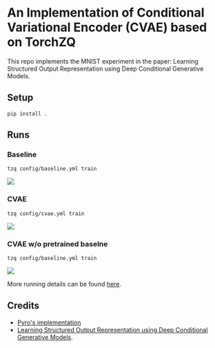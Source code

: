 # An Implementation of Conditional Variational Encoder (CVAE) based on TorchZQ

This repo implements the MNIST experiment in the paper: Learning Structured Output Representation using Deep Conditional Generative Models.

## Setup

```
pip install .
```

## Runs

### Baseline

```
tzq config/baseline.yml train
```

![](https://api.wandb.ai/files/enhuiz/tzq-cvae/1uf2lr09/media/images/recon_37500_69c4b7d9a6318dfdc3a6.png)

### CVAE

```
tzq config/cvae.yml train
```

![](https://storage.googleapis.com/wandb-production.appspot.com/enhuiz/tzq-cvae/ujztc6o9/media/images/recon_37500_115b76141b2460c52b8b.png?Expires=1630950479&GoogleAccessId=wandb-production%40appspot.gserviceaccount.com&Signature=TtM0PRCXcgaUE5qBQX12AKYhG%2B7HJikgsp%2BSi%2FQlMaMrbMLd0wR1BDN3KQNfTPSXj3vipE2aC8tiWQGZpa%2FQHlbgy5aI43OU5VmCmAqOofwxFpiy7UWwm3IwxuE3aIj3%2BERm7xlw%2Bf10V5%2BkP8VC60kHUAIKPZvMJQ06mdZJlwnzlTbnXkp1Q0cCwhMt9NuUtDdYugaoWfIaDK8uX4aolPqx9sznyfzrxUtzDyOuLoK5tIhq7qdUeHVjf0nNHhDH2AmCze3dM9zTcoRkgNJ4DPsqYwSLWvokAjMwfnuc%2FwfGXym3C46zSTJnqUbRsZ2srBbOSwB24s1ChkP8tcvI%2FA%3D%3D)

### CVAE w/o pretrained baselne

```
tzq config/baseline.yml train
```

![](https://storage.googleapis.com/wandb-production.appspot.com/enhuiz/tzq-cvae/zyyhp9fj/media/images/recon_28125_5f58ad37d6dba07d472c.png?Expires=1630950504&GoogleAccessId=wandb-production%40appspot.gserviceaccount.com&Signature=eGU8aS%2F6yvMyWLh206zgOTpwLJYjRoCRskS1IUsFM59KjSOfF59gsOPav%2BPxGUVNEqtw6ku3HY6U2sAiqGVsB6kEVezhmRrhWkaA1M2NvjnXgeTeTt2w5y1pAHEvRza8trvNC71GcnkSXaCH%2B%2Bm4%2Btjc8ohiz9fpj5dMQLf77IQ6rMVCZ8M7aG9h7M0c2frpuW1kIKagO9u6%2BzH4ydtYPvKKpHzXeR846HvGwshkpDtGgoGTCeK%2F4f9wWYsS%2BpTML4qU0h2IINzeGsYnEpkNy2YpIgB4lZfskF3gFNC7%2F40drhygicGYgq0NQW4gm60vmeOzdNxPZezMf5ErmiwROw%3D%3D)

More running details can be found [here](https://wandb.ai/enhuiz/tzq-cvae?workspace=user-enhuiz).

## Credits

- [Pyro's implementation](https://pyro.ai/examples/cvae.html#Baseline:-Deterministic-Neural-Network)
- [Learning Structured Output Representation using Deep Conditional Generative Models](https://proceedings.neurips.cc/paper/2015/file/8d55a249e6baa5c06772297520da2051-Paper.pdf).
